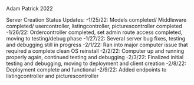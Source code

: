 Adam Patrick 2022

Server Creation Status Updates:
-1/25/22: Models completed/ Middleware completed/ usercontroller, listingcontroller, picturescontroller completed
-1/26/22: Ordercontroller completed, set admin route access completed, moving to testing/debug phase
-1/27/22: Several server bug fixes, testing and debugging still in progress
-2/1/22: Ran into major computer issue that required a complete clean OS reinstall
-2/2/22: Computer up and running properly again, continued testing and debugging
-2/3/22: Finalized initial testing and debugging, moving to deployment and client creation
-2/8/22: Deployment complete and functional
-2/9/22: Added endpoints to listingcontroller and picturescontroller